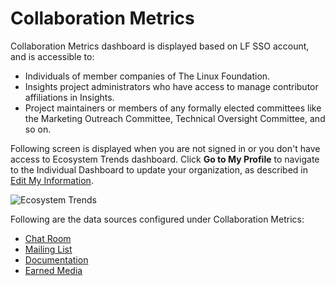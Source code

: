 # Collaboration Metrics

Collaboration Metrics dashboard is displayed based on LF SSO account, and is accessible to:

* Individuals of member companies of The Linux Foundation.
* Insights project administrators who have access to manage contributor affiliations in Insights.
* Project maintainers or members of any formally elected committees like the Marketing Outreach Committee, Technical Oversight Committee, and so on.

Following screen is displayed when you are not signed in or you don't have access to Ecosystem Trends dashboard. Click **Go to My Profile** to navigate to the Individual Dashboard to update your organization, as described in [Edit My Information](../../../my-profile/settings/update-profile-information.md).

![Ecosystem Trends](<../../../.gitbook/assets/ecosystem trends access window.png>)

Following are the data sources configured under Collaboration Metrics:

* [Chat Room](../technical-metrics/summary.md#chat-room)
* [Mailing List](../technical-metrics/summary.md#mailing-list)
* [Documentation](../technical-metrics/summary.md#documentation)
* [Earned Media](../technical-metrics/summary.md#earned-media)

